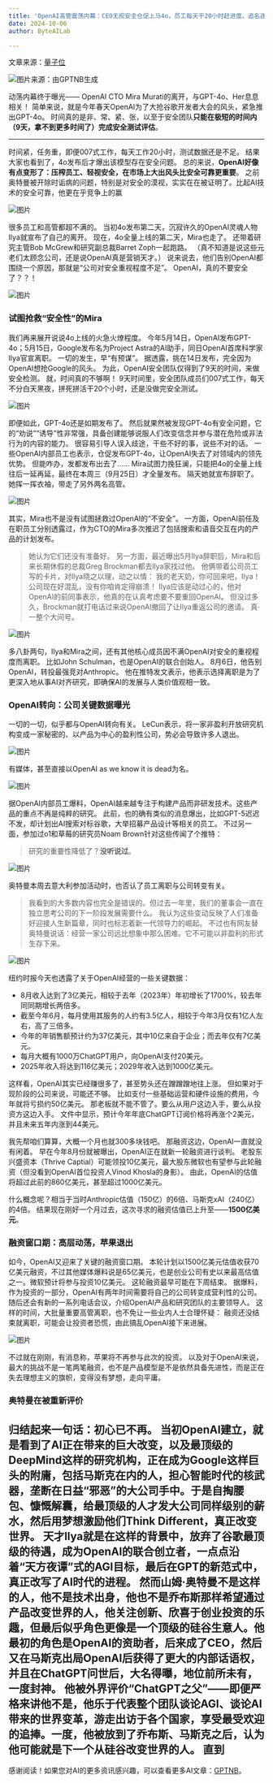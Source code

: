 ```yaml
---
title: 'OpenAI高管震荡内幕：CEO无视安全仓促上马4o，员工每天干20小时赶进度，追名逐利不再理想主义'
date: 2024-10-06
author: ByteAILab

---
```


文章来源：[量子位](https://mp.weixin.qq.com/s/vHyYUIYq8CwXAHdLttqvWg)

![图片来源：由GPTNB生成](http://www.jesonc.com/upload/8FD7B96F5E34993C64020C0DB54F4C00/1727589474293/lk3qw1q710IfpmGEYL6EM-vwCjGD.png)

动荡内幕终于曝光——
OpenAI CTO Mira Murati的离开，与GPT-4o、Her息息相关！
简单来说，就是今年春天OpenAI为了大抢谷歌开发者大会的风头，紧急推出GPT-4o。
时间真的是非、常、紧、张，以至于安全团队**只能在极短的时间内（9天，拿不到更多时间了）完成安全测试评估**。

---

时间紧，任务重，即便007式工作，每天工作20小时，测试数据还是不足。
结果大家也看到了，4o发布后才爆出该模型存在安全问题。
总的来说，**OpenAI好像有点变形了：压榨员工、轻视安全，在市场上大出风头比安全可靠更重要**。
之前奥特曼被开除时诟病的问题，特别是对安全的漠视，实实在在被证明了。比起AI技术的安全可靠，他更在乎竞争上的赢

![图片](http://www.jesonc.com/Ft-qU2kzfLVLCTc3AvOq2Zd3ogNp)

很多员工和高管都超不满的。
当初4o发布第二天，沉寂许久的OpenAI灵魂人物Ilya就宣布了自己的离开。
现在，4o全量上线的第二天，Mira也走了。
还带着研究主管Bob McGrew和研究副总裁Barret Zoph一起跑路。
（真不知道是说这些元老们太顾念公司，还是说OpenAI真是营销天才。）
说来说去，他们告别OpenAI都围绕一个原因，那就是“公司对安全重视程度不足”。
OpenAI，真的不要安全了？？！

![图片](http://www.jesonc.com/FrmOLuAJJOt3cY9GezefFwHYXboB)

### 试图抢救“安全性”的Mira

我们再来展开说说4o上线的火急火燎程度。
今年5月14日，OpenAI发布GPT-4o；5月15日，Google发布名为Project Astra的AI助手，同日OpenAI首席科学家Ilya官宣离职。
一切的发生，早“有预谋”。
据透露，挑在14日发布，完全因为OpenAI想抢Google的风头。
为此，OpenAI安全团队仅得到了9天的时间，来做安全检测。
就，时间真的不够啊！
9天时间里，安全团队成员们007式工作，每天不分白天黑夜，拼死拼活干20个小时，还是没做完安全测试。

![图片](http://www.jesonc.com/Fu1rPyePOte_gV71qRTVNRh0RPTW)

即便如此，GPT-4o还是如期发布了。
然后就果然被发现GPT-4o有安全问题，它的“劝说”“诱导”性非常强，具备创建能够说服人们改变信念并参与潜在危险或非法行为的内容的能力。
很容易引导人误入歧途，干些不好的事，说些不对的话。
一些OpenAI内部员工也表示，仓促发布GPT-4o，让OpenAI失去了对领域内的领先优势。
但能咋办，发都发布出去了……
Mira试图力挽狂澜，只能把4o的全量上线往后一延再延，最终在本周三（9月25日）才全量发布。
隔天她就宣布辞职了。
她挥一挥衣袖，带走了另外两名高管。

![图片](http://www.jesonc.com/Fsx1B4RK_jKsjv_jFAqN89n8byMa)

其实，Mira也不是没有试图拯救过OpenAI的“不安全”。
一方面，OpenAI前任及在职员工分别透露过，作为CTO的Mira多次推迟了包括搜索和语音交互在内的产品的计划发布。
> 她认为它们还没有准备好。
另一方面，最近曝出5月Ilya辞职后，Mira和后来长期休假的总裁Greg Brockman都去Ilya家找过他。
他俩带着公司员工写的卡片，对Ilya晓之以理，动之以情：
> 我的老天奶，你可回来吧，Ilya！公司现在好混乱，没有你咱肯定得崩溃！
Ilya应该是动过心的，他对OpenAI的前同事表示，他真的在认真考虑要不要重回OpenAI。
但没过多久，Brockman就打电话过来说OpenAI撤回了让Ilya重返公司的邀请。
真·一整个大问号。

![图片](http://www.jesonc.com/Fs4B9dWOBzjPcoOz1cWPhqRRixQy)

多八卦两句，Ilya和Mira之间，还有其他核心成员因不满OpenAI对安全的重视程度而离职。
比如John Schulman，也是OpenAI的联合创始人。
8月6日，他告别OpenAI，转投最强竞对Anthropic。
他在推特发文表示，他表示选择离职是为了更深入地从事AI对齐研究，即确保AI的发展与人类价值观相一致。

### OpenAI转向：公司关键数据曝光

一切的一切，似乎都与OpenAI转向有关。
LeCun表示，将一家非盈利开放研究机构变成一家秘密的、以产品为中心的盈利性公司，势必会导致许多人退出。

![图片](http://www.jesonc.com/FhJ_YR7QwRzDsh42uC8Z6hBDP8I3)

有媒体，甚至直接以OpenAI as we know it is dead为名。

![图片](http://www.jesonc.com/FsL-mbRf6dy8ppeSZ_kx_xxbzcO0)

据OpenAI内部员工爆料，OpenAI越来越专注于构建产品而非研发技术。这些产品的重点不再是纯粹的研究。
此前，也的确有类似的消息爆出，比如GPT-5迟迟不发，却计划出AI搜索对标谷歌，大举招募产品设计等相关的员工。
不过另一面，参加过o1和草莓的研究员Noam Brown针对这些传闻了个推特：
> 研究的重要性降低了？**没听说过**。

![图片](http://www.jesonc.com/FioUeyTbgcZK_h7qUshtyuA3uG8s)

奥特曼本周去意大利参加活动时，也否认了员工离职与公司转变有关。
> 我看到的大多数内容也完全是错误的。但过去一年里，我们的董事会一直在独立思考公司的下一阶段发展需要什么。
我认为这些变动反映了人们准备好迎接人生新篇章，同时也标志着新一代领导力的崛起。
不过也有网友替奥特曼说话：经营一家公司远比想象中那么困难。它不可能以非盈利的形式生存下来。

![图片](http://www.jesonc.com/FiUnVuYoKSTuHzqdUhTAkNxaOuNg)

纽约时报今天也透露了关于OpenAI经营的一些关键数据：
- 8月收入达到了3亿美元，相较于去年（2023年）年初增长了1700%，较去年同同期增长两倍多。
- 截至今年6月，每月使用其服务的人约有3.5亿人，相较于今年3月仅有1亿人左右，高了三倍多。
- 今年的年销售额预计约为37亿美元，其中10亿来自于企业；而去年仅有7亿美元。
- 每月大概有1000万ChatGPT用户，向OpenAI支付20美元。
- 2025年收入将达到116亿美元；2029年收入达到1000亿美元。

这样看，OpenAI其实已经赚很多了，甚至势头还在蹭蹭蹭地往上涨。
但如果对于现阶段的公司来说，可能还不够。
比如支付一些基础运营和硬件设施的费用，今年就将亏损约50亿美元。
那老板就不能不管了。要么从用户这边入手，要么从投资方这边入手。
文件中显示，预计今年年底ChatGPT订阅价格将再涨个2美元， 并且未来五年内涨到44美元。

我先帮咱们算算，大概一个月也就300多块钱吧。
那融资这边，OpenAI一直就没有闲着。
早在今年8月份就被曝出，OpenAI正在就新一轮融资进行谈判。
老股东兴盛资本（Thrive Captial）可能领投10亿美元，最大股东微软也有望参与此轮融资（但没看到OpenAI首位投资人Vinod Khosla的身影）。
由此，OpenAI的估值将超过此前的860亿美元，甚至超过1000亿美元。

什么概念呢？相当于当时Anthropic估值（150亿）的6倍、马斯克xAI（240亿）的4倍。
结果现在刚好一个月过去，这次寻求的融资估值已上升至——**1500亿美元**。

### 融资窗口期：高层动荡，苹果退出

如今，OpenAI又迎来了关键的融资窗口期。
本轮计划以1500亿美元估值收获70亿美元融资，不过其他媒体爆料说是65亿美元，也是创业公司有史以来最高估值之一。微软预计将参与投资10亿美元。
这轮融资最早可能在下周结束。
据爆料，作为投资的一部分，OpenAI有两年时间需要将自己的公司转变成营利性的公司。
随后还会有新的一系列电话会议，介绍OpenAI产品和研究团队的主要领导人。
这样的时间，大批量重要高管离职，也不免让一些业内人士合理怀疑：
融资还没结束就离职，可能会让投资者恐慌，由此搞乱OpenAI接下来进展。

![图片](http://www.jesonc.com/FrSakJcYJownARpnovRkYHc-61GT)

不过就在刚刚，有消息称，苹果将不再参与此次的投资。
以及对于OpenAI来说，最大的挑战不是一笔两笔融资，也不是产品模型是不是依然具备先进性，而是正在失去理想主义的旗帜，变得没有梦想，走向平庸。

### 奥特曼在被重新评价

归结起来一句话：初心已不再。
当初OpenAI建立，就是看到了AI正在带来的巨大改变，以及最顶级的DeepMind这样的研究机构，正在成为Google这样巨头的附庸，包括马斯克在内的人，担心智能时代的核武器，垄断在日益“邪恶”的大公司手中。于是自掏腰包、慷慨解囊，给最顶级的人才发大公司同样级别的薪水，然后用梦想激励他们Think Different，真正改变世界。
天才Ilya就是在这样的背景中，放弃了谷歌最顶级的待遇，成为OpenAI的联合创立者，一点点沿着“天方夜谭”式的AGI目标，最后在GPT的新范式中，真正改写了AI时代的进程。
然而山姆·奥特曼不是这样的人，他不是技术出身，他也不是乔布斯那样希望通过产品改变世界的人，他关注创新、欣喜于创业投资的乐趣，但最后似乎角色更像是一个顶级的硅谷生意人。他最初的角色是OpenAI的资助者，后来成了CEO，然后又在马斯克出局OpenAI后获得了更大的内部话语权，并且在ChatGPT问世后，大名得曝，地位前所未有，一度封神。
他被外界评价“ChatGPT之父”——即便严格来讲他不是，他乐于代表整个团队谈论AGI、谈论AI带来的世界变革，游走出访于各个国家，享受最受欢迎的追捧。一度，他被放到了乔布斯、马斯克之后，认为他可能就是下一个从硅谷改变世界的人。
直到
---
感谢阅读！如果您对AI的更多资讯感兴趣，可以查看更多AI文章：[GPTNB](https://gptnb.com)。